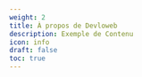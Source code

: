 ```yaml
---
weight: 2
title: À propos de Devloweb
description: Exemple de Contenu
icon: info
draft: false
toc: true
---
```

